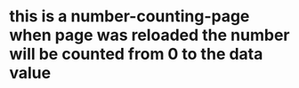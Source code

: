 # this is a number-counting-page when page was reloaded the number will be counted from 0 to the data value
